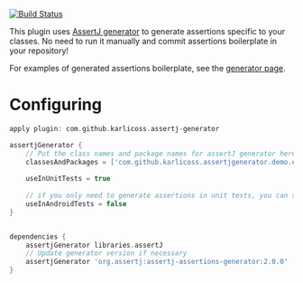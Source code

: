 [![Build Status](https://travis-ci.org/karlicoss/assertj-generator-android.svg?branch=master)](https://travis-ci.org/karlicoss/assertj-generator-android-demo)

This plugin uses [AssertJ generator](http://joel-costigliola.github.io/assertj/assertj-assertions-generator.html) to generate assertions specific to
your classes. No need to run it manually and commit assertions boilerplate in your repository!

For examples of generated assertions boilerplate, see the [generator page](http://joel-costigliola.github.io/assertj/assertj-assertions-generator.html).

# Configuring

```groovy
apply plugin: com.github.karlicoss.assertj-generator

assertjGenerator {
    // Put the class names and package names for assertJ generator here
    classesAndPackages = ['com.github.karlicoss.assertjgenerator.demo.entities']
    
    useInUnitTests = true
    
    // if you only need to generate assertions in unit tests, you can set this flag  
    useInAndroidTests = false
}


dependencies {
    assertjGenerator libraries.assertJ
    // Update generator version if necessary
    assertjGenerator 'org.assertj:assertj-assertions-generator:2.0.0'
}

```
